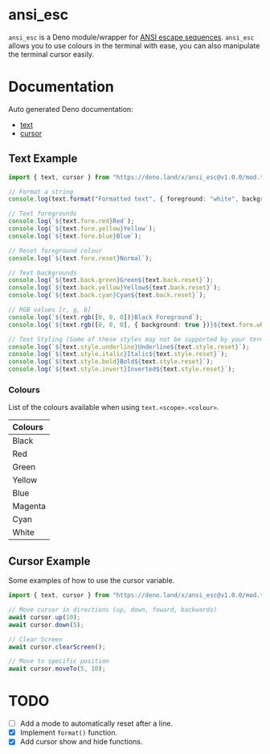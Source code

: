 # ansi_esc
`ansi_esc` is a Deno module/wrapper for [ANSI escape sequences](https://en.wikipedia.org/wiki/ANSI_escape_code).
`ansi_esc` allows you to use colours in the terminal with ease, you can also manipulate the terminal cursor easily.

# Documentation
Auto generated Deno documentation:
  - [text](https://doc.deno.land/https/deno.land/x/ansi_esc/text.ts)
  - [cursor](https://doc.deno.land/https/deno.land/x/ansi_esc/cursor.ts)
## Text Example

```ts
import { text, cursor } from "https://deno.land/x/ansi_esc@v1.0.0/mod.ts";

// Format a string
console.log(text.format("Formatted text", { foreground: "white", background: "blue", styles: ["underline"]}));

// Text foregrounds
console.log(`${text.fore.red}Red`);
console.log(`${text.fore.yellow}Yellow`);
console.log(`${text.fore.blue}Blue`);

// Reset foreground colour
console.log(`${text.fore.reset}Normal`);

// Text backgrounds
console.log(`${text.back.green}Green${text.back.reset}`);
console.log(`${text.back.yellow}Yellow${text.back.reset}`);
console.log(`${text.back.cyan}Cyan${text.back.reset}`);

// RGB values [r, g, b]
console.log(`${text.rgb([0, 0, 0])}Black Foreground`);
console.log(`${text.rgb([0, 0, 0], { background: true })}${text.fore.white}Black Foreground${text.back.reset}`);

// Text Styling (Some of these styles may not be supported by your terminal)
console.log(`${text.style.underline}Underline${text.style.reset}`);
console.log(`${text.style.italic}Italic${text.style.reset}`);
console.log(`${text.style.bold}Bold${text.style.reset}`);
console.log(`${text.style.invert}Inverted${text.style.reset}`);
```
### Colours
List of the colours available when using `text.<scope>.<colour>`.

| Colours |
| :------ |
| Black   |
| Red     |
| Green   |
| Yellow  |
| Blue    |
| Magenta |
| Cyan    |
| White   |
## Cursor Example
Some examples of how to use the cursor variable.
```ts
import { text, cursor } from "https://deno.land/x/ansi_esc@v1.0.0/mod.ts"

// Move cursor in directions (up, down, foward, backwards)
await cursor.up(10);
await cursor.down(5);

// Clear Screen
await cursor.clearScreen();

// Move to specific position
await cursor.moveTo(5, 10);
```
# TODO
- [ ] Add a mode to automatically reset after a line.
- [x] Implement `format()` function.
- [x] Add cursor show and hide functions.
